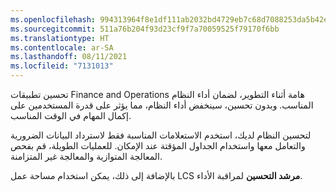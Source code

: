 ```yaml
---
ms.openlocfilehash: 994313964f8e1df111ab2032bd4729eb7c68d7088253da5b42e0a3fa88887ed0
ms.sourcegitcommit: 511a76b204f93d23cf9f7a70059525f79170f6bb
ms.translationtype: HT
ms.contentlocale: ar-SA
ms.lasthandoff: 08/11/2021
ms.locfileid: "7131013"
---
```

تحسين تطبيقات Finance and Operations هامة أثناء التطوير، لضمان أداء النظام المناسب. وبدون تحسين، سينخفض أداء النظام، مما يؤثر على قدرة المستخدمين على إكمال المهام في الوقت المناسب.

لتحسين النظام لديك، استخدم الاستعلامات المناسبة فقط لاسترداد البيانات الضرورية والتعامل معها واستخدام الجداول المؤقتة عند الإمكان. للعمليات الطويلة، قم بفحص المعالجة المتوازية والمعالجة غير المتزامنة.

بالإضافة إلى ذلك، يمكن استخدام مساحة عمل LCS **مرشد التحسين** لمراقبة الأداء. 
